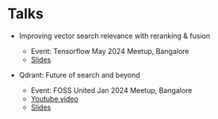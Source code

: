 # Talks

- Improving vector search relevance with reranking & fusion
  - Event: Tensorflow May 2024 Meetup, Bangalore
  - [Slides](/reranking-fusion)

- Qdrant: Future of search and beyond
  - Event: FOSS United Jan 2024 Meetup, Bangalore
  - [Youtube video](https://youtu.be/dGO_Kxo_x6o)
  - [Slides](/qdrant)
